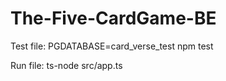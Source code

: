 # The-Five-CardGame-BE

Test file: PGDATABASE=card_verse_test npm test

Run file: ts-node src/app.ts
